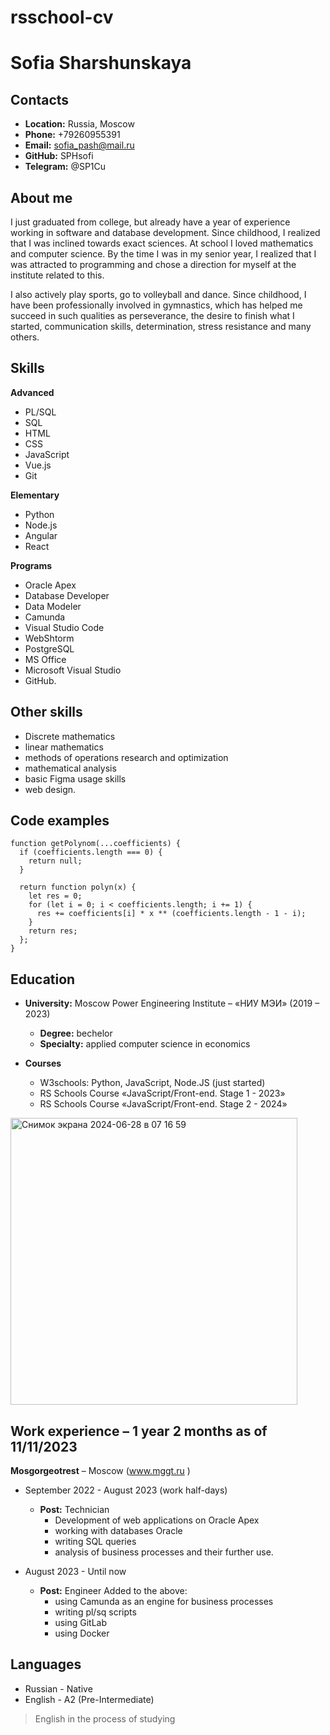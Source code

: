 # rsschool-cv

# Sofia Sharshunskaya 

## Contacts

* **Location:** Russia, Moscow
* **Phone:** +79260955391
* **Email:** sofia_pash@mail.ru
* **GitHub:** SPHsofi
* **Telegram:** @SP1Cu

## About me

I just graduated from college, but already have a year of experience working in software and database development. Since childhood, I realized that I was inclined towards exact sciences. At school I loved mathematics and computer science. By the time I was in my senior year, I realized that I was attracted to programming and chose a direction for myself at the institute related to this.

I also actively play sports, go to volleyball and dance. Since childhood, I have been professionally involved in gymnastics, which has helped me succeed in such qualities as perseverance, the desire to finish what I started, communication skills, determination, stress resistance and many others.

## Skills

**Advanced**
 * PL/SQL
 * SQL
 * HTML
 * CSS
 * JavaScript
 * Vue.js
 * Git

**Elementary**

* Python
* Node.js
* Angular
* React
  
**Programs** 

* Oracle Apex 
* Database Developer
* Data Modeler
* Camunda
* Visual Studio Code
* WebShtorm
* PostgreSQL
* MS Office
* Microsoft Visual Studio
* GitHub.

## Other skills

* Discrete mathematics
* linear mathematics
* methods of operations research and optimization
* mathematical analysis
* basic Figma usage skills
* web design.

## Code examples
```
function getPolynom(...coefficients) {
  if (coefficients.length === 0) {
    return null;
  }

  return function polyn(x) {
    let res = 0;
    for (let i = 0; i < coefficients.length; i += 1) {
      res += coefficients[i] * x ** (coefficients.length - 1 - i);
    }
    return res;
  };
}
```
## Education

* **University:** Moscow Power Engineering Institute – «НИУ МЭИ» (2019 – 2023)
  * **Degree:** bechelor
  * **Specialty:** applied computer science in economics

* **Courses**
  * W3schools: Python, JavaScript, Node.JS (just started)
  * RS Schools Course «JavaScript/Front-end. Stage 1 - 2023»
  * RS Schools Course «JavaScript/Front-end. Stage 2 - 2024»

<img width="459" alt="Снимок экрана 2024-06-28 в 07 16 59" src="https://github.com/SPHsofi/rsschool-cv/assets/109211098/06d7bb2e-b297-4fd4-b0f3-5cefae6389cc">

## Work experience – 1 year 2 months as of 11/11/2023

**Mosgorgeotrest** – Moscow (www.mggt.ru )

  * September 2022 - August 2023 (work half-days)
    * **Post:** Technician
      * Development of web applications on Oracle Apex
      * working with databases Oracle
      * writing SQL queries
      * analysis of business processes and their further use.

  * August 2023 - Until now
    * **Post:** Engineer Added to the above:
      * using Camunda as an engine for business processes
      * writing pl/sq scripts
      * using GitLab
      * using Docker

## Languages

* Russian - Native
* English - A2 (Pre-Intermediate)
> English in the process of studying
